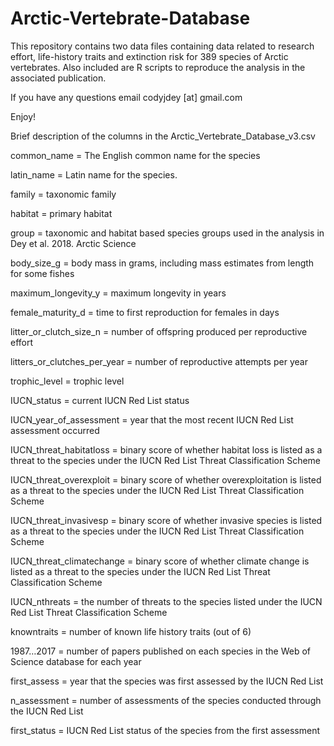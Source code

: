 # Arctic-Vertebrate-Database

This repository contains two data files containing data related to research effort, life-history traits and extinction risk for 389 species of Arctic vertebrates. Also included are R scripts to reproduce the analysis in the associated publication. 

If you have any questions email codyjdey [at] gmail.com

Enjoy!



Brief description of the columns in the Arctic_Vertebrate_Database_v3.csv

common_name = The English common name for the species

latin_name = Latin name for the species. 

family = taxonomic family

habitat = primary habitat 

group = taxonomic and habitat based species groups used in the analysis in Dey et al. 2018. Arctic Science

body_size_g = body mass in grams, including mass estimates from length for some fishes

maximum_longevity_y = maximum longevity in years

female_maturity_d = time to first reproduction for females in days

litter_or_clutch_size_n = number of offspring produced per reproductive effort

litters_or_clutches_per_year = number of reproductive attempts per year

trophic_level = trophic level

IUCN_status = current IUCN Red List status

IUCN_year_of_assessment = year that the most recent IUCN Red List assessment occurred

IUCN_threat_habitatloss = binary score of whether habitat loss is listed as a threat to the species under the IUCN Red List Threat Classification Scheme

IUCN_threat_overexploit = binary score of whether overexploitation is listed as a threat to the species under the IUCN Red List Threat Classification Scheme

IUCN_threat_invasivesp = binary score of whether invasive species is listed as a threat to the species under the IUCN Red List Threat Classification Scheme

IUCN_threat_climatechange = binary score of whether climate change is listed as a threat to the species under the IUCN Red List Threat Classification Scheme

IUCN_nthreats = the number of threats to the species listed under the IUCN Red List Threat Classification Scheme

knowntraits = number of known life history traits (out of 6)

1987…2017 = number of papers published on each species in the Web of Science database for each year 

first_assess = year that the species was first assessed by the IUCN Red List

n_assessment = number of assessments of the species conducted through the IUCN Red List

first_status = IUCN Red List status of the species from the first assessment


